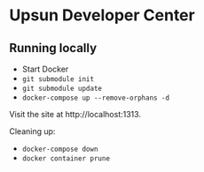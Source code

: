 # Upsun Developer Center

## Running locally

- Start Docker
- `git submodule init`
- `git submodule update`
- `docker-compose up --remove-orphans -d`

Visit the site at http://localhost:1313.

Cleaning up:

- `docker-compose down`
- `docker container prune`
